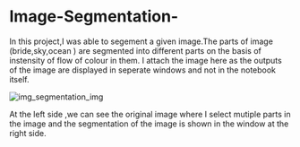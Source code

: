 # Image-Segmentation-

In this project,I was able to segement a given image.The parts of image (bride,sky,ocean ) are segmented into different parts on the basis of instensity of flow of colour in them.
I attach the image here as the outputs of the image are displayed in seperate windows and not in the notebook itself.


![img_segmentation_img](https://user-images.githubusercontent.com/58786895/87224031-7ba74e80-c39f-11ea-8d63-b93697261f34.png)


At the left side ,we can see the original image where I select mutiple parts in the image and the segmentation of the image is shown in the window at the right side.

